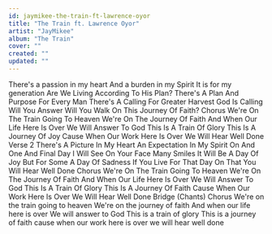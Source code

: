 ```yaml
---
id: jaymikee-the-train-ft-lawrence-oyor
title: "The Train ft. Lawrence Oyor"
artist: "JayMikee"
album: "The Train"
cover: ""
created: ""
updated: ""
---
```


There's a passion in my heart
And a burden in my Spirit
It is for my generation
Are We Living According To His Plan?
There's A Plan And Purpose For Every Man
There's A Calling For Greater Harvest
God Is Calling Will You Answer
Will You Walk On This Journey Of Faith?
Chorus
We're On The Train Going To Heaven
We're On The Journey Of Faith
And When Our Life Here Is Over
We Will Answer To God
This Is A Train Of Glory
This Is A Journey Of Joy
Cause When Our Work Here Is Over
We Will Hear Well Done
Verse 2
There's A Picture In My Heart
An Expectation In My Spirit
On And One And Final Day
I Will See On Your Face Many Smiles
It Will Be A Day Of Joy
But For Some A Day Of Sadness
If You Live For That Day
On That You Will Hear Well Done
Chorus
We're On The Train Going To Heaven
We're On The Journey Of Faith
And When Our Life Here Is Over
We Will Answer To God
This Is A Train Of Glory
This Is A Journey Of Faith
Cause When Our Work Here Is Over
We Will Hear Well Done
Bridge
(Chants)
Chorus
We're on the train going to heaven
We're on the journey of faith
And when our life here is over
We will answer to God
This is a train of glory
This is a journey of faith
cause when our work here is over
we will hear well done